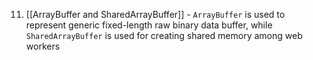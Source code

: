 11. [[ArrayBuffer and SharedArrayBuffer]] - `ArrayBuffer` is used to represent generic fixed-length raw binary data buffer, while `SharedArrayBuffer` is used for creating shared memory among web workers